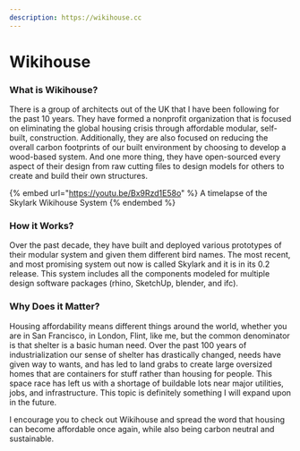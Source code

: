 ```yaml
---
description: https://wikihouse.cc
---
```


# Wikihouse

### What is Wikihouse?

There is a group of architects out of the UK that I have been following for the past 10 years. They have formed a nonprofit organization that is focused on eliminating the global housing crisis through affordable modular, self-built, construction. Additionally, they are also focused on reducing the overall carbon footprints of our built environment by choosing to develop a wood-based system. And one more thing, they have open-sourced every aspect of their design from raw cutting files to design models for others to create and build their own structures.&#x20;

{% embed url="https://youtu.be/Bx9Rzd1E58o" %}
A timelapse of the Skylark Wikihouse System
{% endembed %}

### How it Works?

Over the past decade, they have built and deployed various prototypes of their modular system and given them different bird names. The most recent, and most promising system out now is called Skylark and it is in its 0.2 release. This system includes all the components modeled for multiple design software packages (rhino, SketchUp, blender, and ifc).&#x20;

### Why Does it Matter?&#x20;

Housing affordability means different things around the world, whether you are in San Francisco, in London, Flint, like me, but the common denominator is that shelter is a basic human need. Over the past 100 years of industrialization our sense of shelter has drastically changed, needs have given way to wants, and has led to land grabs to create large oversized homes that are containers for stuff rather than housing for people. This space race has left us with a shortage of buildable lots near major utilities, jobs, and infrastructure. This topic is definitely something I will expand upon in the future.&#x20;

I encourage you to check out Wikihouse and spread the word that housing can become affordable once again, while also being carbon neutral and sustainable.&#x20;

